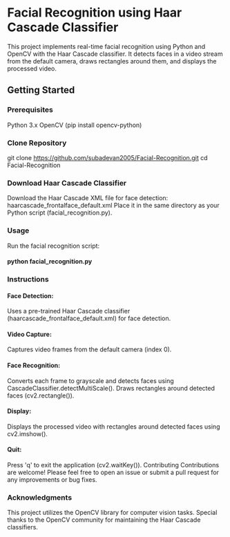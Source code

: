 # Facial Recognition using Haar Cascade Classifier
This project implements real-time facial recognition using Python and OpenCV with the Haar Cascade classifier. It detects faces in a video stream from the default camera, draws rectangles around them, and displays the processed video.

## Getting Started
### Prerequisites
Python 3.x
OpenCV (pip install opencv-python)

### Clone Repository
git clone https://github.com/subadevan2005/Facial-Recognition.git
cd Facial-Recognition

### Download Haar Cascade Classifier
Download the Haar Cascade XML file for face detection:
haarcascade_frontalface_default.xml
Place it in the same directory as your Python script (facial_recognition.py).

### Usage
Run the facial recognition script:

#### python facial_recognition.py


### Instructions
#### Face Detection:
Uses a pre-trained Haar Cascade classifier (haarcascade_frontalface_default.xml) for face detection.

#### Video Capture:
Captures video frames from the default camera (index 0).

#### Face Recognition:
Converts each frame to grayscale and detects faces using CascadeClassifier.detectMultiScale().
Draws rectangles around detected faces (cv2.rectangle()).

#### Display:
Displays the processed video with rectangles around detected faces using cv2.imshow().

#### Quit:
Press 'q' to exit the application (cv2.waitKey()).
Contributing
Contributions are welcome! Please feel free to open an issue or submit a pull request for any improvements or bug fixes.

### Acknowledgments
This project utilizes the OpenCV library for computer vision tasks.
Special thanks to the OpenCV community for maintaining the Haar Cascade classifiers.

